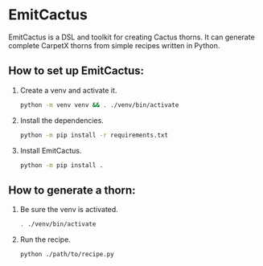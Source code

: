 # EmitCactus
EmitCactus is a DSL and toolkit for creating Cactus thorns.
It can generate complete CarpetX thorns from simple recipes written in Python.

## How to set up EmitCactus:

1. Create a venv and activate it. 
   ```bash
   python -m venv venv && . ./venv/bin/activate
   ```
2. Install the dependencies.
   ```bash
   python -m pip install -r requirements.txt
   ```

3. Install EmitCactus. 
   ```bash
   python -m pip install .
   ```
   
## How to generate a thorn:

1. Be sure the venv is activated.
   ```bash
   . ./venv/bin/activate
   ```

2. Run the recipe.
   ```bash
   python ./path/to/recipe.py
   ```